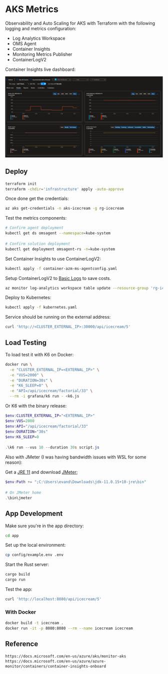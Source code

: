 # AKS Metrics

Observability and Auto Scaling for AKS with Terraform with the following logging and metrics configuration:

- Log Analytics Workspace
- OMS Agent
- Container Insights
- Monitoring Metrics Publisher
- ContainerLogV2

Container Insights live dashboard:

![Metrics](.assets/metrics.png)

## Deploy

```sh
terraform init
terraform -chdir='infrastructure' apply -auto-approve
```

Once done get the credentials:

```sh
az aks get-credentials -n aks-icecream -g rg-icecream
```

Test the metrics components:

```sh
# Confirm agent deployment
kubectl get ds omsagent --namespace=kube-system

# Confirm solution deployment
kubectl get deployment omsagent-rs -n=kube-system
```

Set Container Insights to use ContainerLogV2:

```sh
kubectl apply -f container-azm-ms-agentconfig.yaml
```

Setup ContainerLogV2 to [Basic Logs](https://docs.microsoft.com/en-us/azure/azure-monitor/logs/basic-logs-configure?tabs=portal-1%2Cportal-2) to save costs.

```sh
az monitor log-analytics workspace table update --resource-group 'rg-icecream'  --workspace-name 'log-icecream' --name 'ContainerLogV2'  --plan 'Basic'
```

Deploy to Kubernetes:

```sh
kubectl apply -f kubernetes.yaml
```

Service should be running on the external address:

```sh
curl 'http://<CLUSTER_EXTERNAL_IP>:30000/api/icecream/5'
```

## Load Testing

To load test it with K6 on Docker:

```sh
docker run \
  -e "CLUSTER_EXTERNAL_IP=<EXTERNAL_IP>" \
  -e "VUS=2000" \
  -e "DURATION=30s" \
  -e "K6_SLEEP=0" \
  -e "API=/api/icecream/factorial/33" \
  --rm -i grafana/k6 run - <k6.js
```

Or K6 with the binary release:

```ps1
$env:CLUSTER_EXTERNAL_IP="<EXTERNAL_IP>"
$env:VUS=2000
$env:API="/api/icecream/factorial/33"
$env:DURATION="30s"
$env:K6_SLEEP=0

.\k6 run --vus 10 --duration 30s script.js
```

Also with JMeter (I was having bandwidth issues with WSL for some reason):

Get a [JRE 11](https://adoptium.net/temurin/releases) and download [JMeter](https://jmeter.apache.org/download_jmeter.cgi);

```ps1
$env:Path += ";C:\Users\evand\Downloads\jdk-11.0.15+10-jre\bin"

# On JMeter home
.\bin\jmeter
```

## App Development

Make sure you're in the app directory:

```sh
cd app
```

Set up the local environment:

```sh
cp config/example.env .env
```

Start the Rust server:

```sh
cargo build
cargo run
```

Test the app:

```sh
curl 'http://localhost:8080/api/icecream/5'
```


### With Docker

```sh
docker build -t icecream .
docker run -it -p 8080:8080 --rm --name icecream icecream 
```

## Reference

```
https://docs.microsoft.com/en-us/azure/aks/monitor-aks
https://docs.microsoft.com/en-us/azure/azure-monitor/containers/container-insights-onboard
```